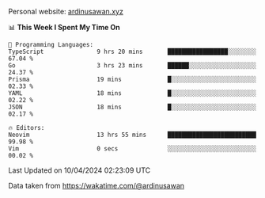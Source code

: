 Personal website: [ardinusawan.xyz](https://ardinusawan.xyz)

<!--START_SECTION:waka-->
📊 **This Week I Spent My Time On** 

```text
💬 Programming Languages: 
TypeScript               9 hrs 20 mins       █████████████████░░░░░░░░   67.04 % 
Go                       3 hrs 23 mins       ██████░░░░░░░░░░░░░░░░░░░   24.37 % 
Prisma                   19 mins             █░░░░░░░░░░░░░░░░░░░░░░░░   02.33 % 
YAML                     18 mins             █░░░░░░░░░░░░░░░░░░░░░░░░   02.22 % 
JSON                     18 mins             █░░░░░░░░░░░░░░░░░░░░░░░░   02.17 % 

🔥 Editors: 
Neovim                   13 hrs 55 mins      █████████████████████████   99.98 % 
Vim                      0 secs              ░░░░░░░░░░░░░░░░░░░░░░░░░   00.02 % 
```


 Last Updated on 10/04/2024 02:23:09 UTC
<!--END_SECTION:waka-->
Data taken from https://wakatime.com/@ardinusawan
